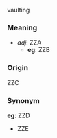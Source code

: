 vaulting
### Meaning
+ _adj_: ZZA
    + __eg__: ZZB

### Origin

ZZC

### Synonym

__eg__: ZZD

+ ZZE


